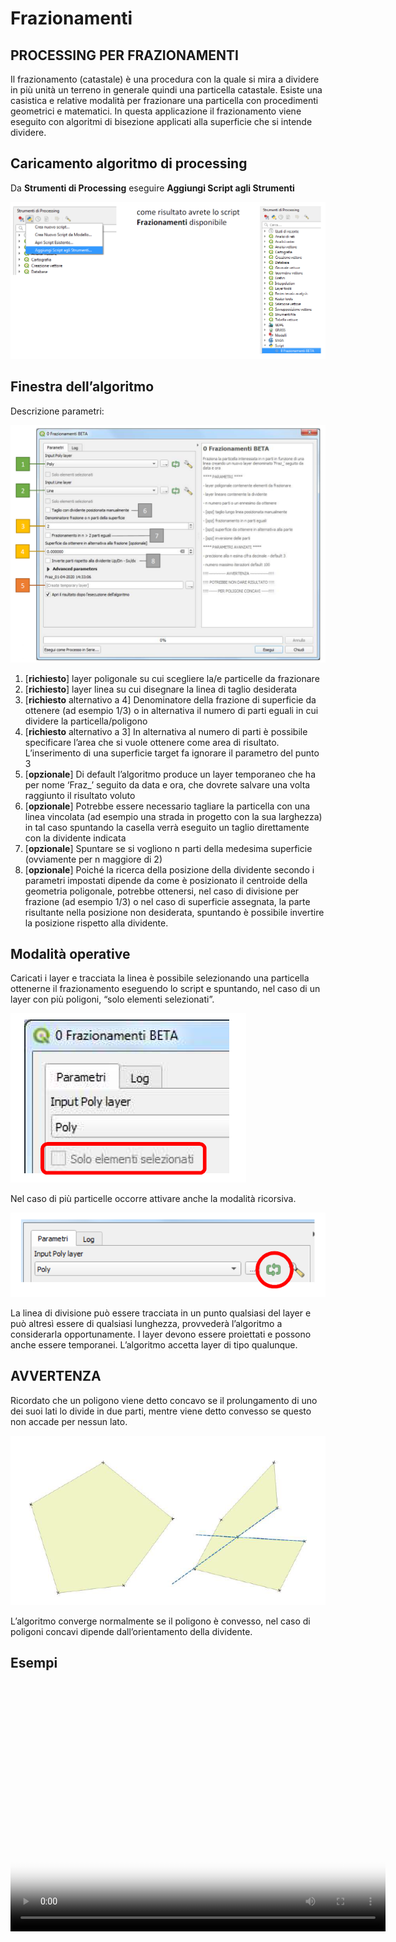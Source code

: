 # Frazionamenti

## PROCESSING PER FRAZIONAMENTI
Il frazionamento (catastale) è una procedura con la quale si mira a dividere in più unità un terreno in generale quindi una particella catastale.
Esiste una casistica e relative modalità per frazionare una particella con procedimenti geometrici e matematici.
In questa applicazione il frazionamento viene eseguito con algoritmi di bisezione applicati alla superficie che si intende dividere.

## Caricamento algoritmo di processing
	
Da **Strumenti di Processing** eseguire **Aggiungi Script agli Strumenti**

![](./imgs/img_01.png)

## Finestra dell’algoritmo

Descrizione parametri:

![](./imgs/img_02.png)

1. [**richiesto**] layer poligonale su cui scegliere la/e particelle da frazionare
2. [**richiesto**]  layer linea su cui disegnare la linea di taglio desiderata
3. [**richiesto** alternativo a 4] Denominatore della frazione di superficie da ottenere (ad esempio 1/3) o in alternativa il numero di parti eguali in cui dividere la particella/poligono
4. [**richiesto** alternativo a 3] In alternativa al numero di parti è possibile specificare l’area che si vuole ottenere come area di risultato. 
L’inserimento di una superficie target fa ignorare il parametro del punto 3
5. [**opzionale**] Di default l’algoritmo produce un layer temporaneo che ha per nome ‘Fraz_’ seguito da data e ora, che dovrete salvare una volta raggiunto il risultato voluto
6. [**opzionale**] Potrebbe essere necessario tagliare la particella con una linea vincolata (ad esempio una strada in progetto con la sua larghezza) in tal caso spuntando la casella verrà eseguito un taglio direttamente con la dividente indicata
7. [**opzionale**] Spuntare se si vogliono n parti della medesima superficie (ovviamente per n maggiore di 2) 
8. [**opzionale**] Poiché la ricerca della posizione della dividente secondo i parametri impostati dipende da come è posizionato il centroide della geometria poligonale, potrebbe ottenersi, nel caso di divisione per frazione (ad esempio 1/3) o nel caso di superficie assegnata, la parte risultante nella posizione non desiderata, spuntando è possibile invertire la posizione rispetto alla dividente.

## Modalità operative
	
Caricati i layer e tracciata la linea è possibile selezionando una particella ottenerne il frazionamento eseguendo lo script e spuntando, nel caso di un layer con più poligoni, “solo elementi selezionati”.

![](imgs/img_03.png)

Nel caso di più particelle occorre attivare anche la modalità ricorsiva.

![](imgs/img_04.png)

La linea di divisione può essere tracciata in un punto qualsiasi del layer e può altresì essere di qualsiasi lunghezza, provvederà l’algoritmo a considerarla opportunamente.
I layer devono essere proiettati e possono anche essere temporanei.
L’algoritmo accetta layer di tipo qualunque.

## AVVERTENZA

Ricordato che un poligono viene detto concavo se il prolungamento di uno dei suoi lati lo divide in due parti, mentre viene detto convesso se questo non accade per nessun lato.

![](imgs/img_05.png)

L’algoritmo converge normalmente se il poligono è convesso, nel caso di poligoni concavi dipende dall’orientamento della dividente.	

## Esempi

<video src="./primo_esempio.mp4" width=600  height=400 controls poster="./img_01.jpg">
  Il video non può essere riprodotto sul tuo browser.<br>
  Fai partire il download del video cliccando <a href="URL">qui</a>. 
</video>